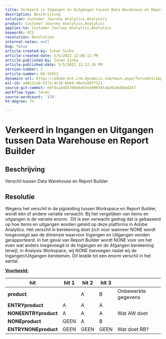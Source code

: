```yaml
---
title: Verkeerd in Ingangen en Uitgangen tussen Data Warehouse en Report Builder
description: Beschrijving
solution: Customer Journey Analytics,Analytics
product: Customer Journey Analytics,Analytics
applies-to: Customer Journey Analytics,Analytics
keywords: KCS
resolution: Resolution
internal-notes: null
bug: false
article-created-by: Ishan Sinha
article-created-date: 5/5/2022 12:08:11 PM
article-published-by: Ishan Sinha
article-published-date: 5/5/2022 12:12:26 PM
version-number: 1
article-number: KA-19351
dynamics-url: https://adobe-ent.crm.dynamics.com/main.aspx?forceUCI=1&pagetype=entityrecord&etn=knowledgearticle&id=92c7a606-6ccc-ec11-a7b5-6045bd00db25
exl-id: a88c2ceb-51fa-4c18-bbb9-46e3c08f7121
source-git-commit: e8f4ca2dd578944d4fe399074fab461de88ad247
workflow-type: tm+mt
source-wordcount: '174'
ht-degree: 7%

---
```


# Verkeerd in Ingangen en Uitgangen tussen Data Warehouse en Report Builder

## Beschrijving

Verschil tussen Data Warehouse en Report Builder

## Resolutie


Wegens het verschil in de pijpleiding tussen Workspace en Report Builder, wordt één of andere variatie verwacht. Bij het vergelijken van items en uitgangen is de variatie enorm. 
Dit is een verwacht gedrag dat is gebaseerd op hoe items en uitgangen worden geteld op deze platforms in Adobe Analytics. Het verschil in berekening doet zich voor wanneer NONE wordt toegevoegd aan de dimensie waarvoor Ingangen en Uitgangen worden gerapporteerd. In het geval van Report Builder wordt NONE voor om het even wat anders toegevoegd in de Ingangen en de Afgangen berekening terwijl, in Analysis Workspace, wij NONE toevoegen nadat wij de Ingangen/Uitgangen berekenen. Dit leidde tot een enorm verschil in het aantal.

<u><b>Voorbeeld:</b></u>


| <b>hit</b> | <b>hit 1</b> | <b>hit 2</b> | <b>hit 3</b> |   |
| --- | --- | --- | --- | --- |
| <b>product</b> |   | A | B | Onbewerkte gegevens |
| <b>ENTRYproduct</b> | A | A | A |   |
| <b>NONEENTRYproduct</b> | A | A | A | Wat AW doet |
| <b>NONEproduct</b> | GEEN | A | B |   |
| <b>ENTRYNONEproduct</b> | GEEN | GEEN | GEEN | Wat doet RB? |
